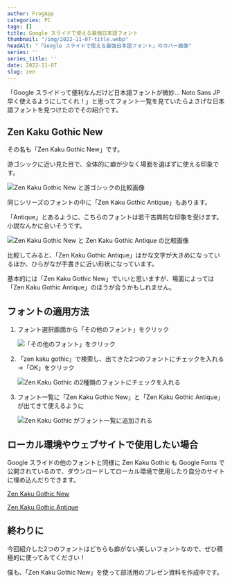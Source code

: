 ```yaml
---
author: FrogApp
categories: PC
tags: []
title: Google スライドで使える最強日本語フォント
thumbnail: "/img/2022-11-07-title.webp"
headAlt: "「Google スライドで使える最強日本語フォント」のカバー画像"
series: ''
series_title: ''
date: 2022-11-07
slug: zen
---
```


「Google スライドって便利なんだけど日本語フォントが微妙… Noto Sans JP 早く使えるようにしてくれ！」と思ってフォント一覧を見ていたらよさげな日本語フォントを見つけたのでその紹介です。

## Zen Kaku Gothic New

その名も「Zen Kaku Gothic New」です。

游ゴシックに近い見た目で、全体的に癖が少なく場面を選ばずに使える印象です。

![Zen Kaku Gothic New と游ゴシックの比較画像](/img/2022-11-07-zen-vs-yu.webp)

同じシリーズのフォントの中に「Zen Kaku Gothic Antique」もあります。

「Antique」とあるように、こちらのフォントは若干古典的な印象を受けます。小説なんかに合いそうです。

![Zen Kaku Gothic New と Zen Kaku Gothic Antique の比較画像](/img/2022-11-07-new-vs-antique.webp)

比較してみると、「Zen Kaku Gothic Antique」はかな文字が大きめになっているほか、ひらがなが手書きに近い形状になっています。

基本的には「Zen Kaku Gothic New」でいいと思いますが、場面によっては「Zen Kaku Gothic Antique」のほうが合うかもしれません。

## フォントの適用方法

1. フォント選択画面から「その他のフォント」をクリック

   ![「その他のフォント」をクリック](/img/2022-11-07-other_fonts.webp)
2. 「zen kaku gothic」で検索し、出てきた2つのフォントにチェックを入れる→「OK」をクリック

   ![Zen Kaku Gothic の2種類のフォントにチェックを入れる](/img/2022-11-07-font-list.webp)
3. フォント一覧に「Zen Kaku Gothic New」と「Zen Kaku Gothic Antique」が出てきて使えるように

   ![Zen Kaku Gothic がフォント一覧に追加される](/img/2022-11-07-font-added.webp)

## ローカル環境やウェブサイトで使用したい場合

Google スライドの他のフォントと同様に Zen Kaku Gothic も Google Fonts で公開されているので、ダウンロードしてローカル環境で使用したり自分のサイトに埋め込んだりできます。

<a href="https://fonts.google.com/specimen/Zen+Kaku+Gothic+New" target="_blank" rel="noopener noreferrer">Zen Kaku Gothic New</a>

<a href="https://fonts.google.com/specimen/Zen+Kaku+Gothic+Antique" target="_blank" rel="noopener noreferrer">Zen Kaku Gothic Antique</a>

## 終わりに

今回紹介した2つのフォントはどちらも癖がない美しいフォントなので、ぜひ積極的に使ってみてください！

僕も、「Zen Kaku Gothic New」を使って部活用のプレゼン資料を作成中です。
